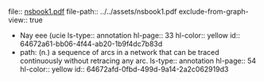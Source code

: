 file:: [nsbook1.pdf](../../assets/book1.pdf)
file-path:: ../../assets/nsbook1.pdf
exclude-from-graph-view:: true

- Nay eee (ucie
  ls-type:: annotation
  hl-page:: 33
  hl-color:: yellow
  id:: 64672a61-bb06-4f44-ab20-1b9f4dc7b83d
- path: (n.) a sequence of arcs in a network that can be traced continuously without retracing any arc.
  ls-type:: annotation
  hl-page:: 54
  hl-color:: yellow
  id:: 64672afd-0fbd-499d-9a14-2a2c062919d3